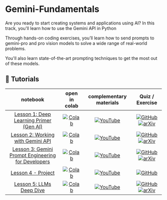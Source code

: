 # Gemini-Fundamentals

Are you ready to start creating systems and applications using AI? In this track, you'll learn how to use the Gemini API in Python

Through hands-on coding exercises, you’ll learn how to send prompts to gemini-pro and pro vision models to solve a wide range of real-world problems. 

You'll also learn state-of-the-art prompting techniques to get the most out of these models. 


## 🚀 Tutorials
| **notebook** | **open in colab** | **complementary materials** | **Quiz / Exercise** |
|:------------:|:-------------------------------------------------:|:---------------------------:|:----------------------:|
| [Lesson 1: Deep Learning Primer (Gen AI) ](https://github.com/TechXNairobi/Back2Basics-Python-for-ML-Series/blob/main/Back2Basics-Week_1-Lesson_5-Functions-Python.ipynb) | [![Colab](https://colab.research.google.com/assets/colab-badge.svg)](https://colab.research.google.com/github/roboflow-ai/notebooks/blob/main/notebooks/train-rtmdet-object-detection-on-custom-data.ipynb) | [![YouTube](https://badges.aleen42.com/src/youtube.svg)](https://youtu.be/5kgWyo6Sg4E) | [![GitHub](https://badges.aleen42.com/src/github.svg)](https://github.com/open-mmlab/mmdetection) [![arXiv](https://img.shields.io/badge/arXiv-2212.07784-b31b1b.svg)](https://arxiv.org/abs/2212.07784)|
| [Lesson 2: Working with Gemini API](https://github.com/TechXNairobi/Back2Basics-Python-for-ML-Series/blob/main/Back2Basics-Week_1-Lesson_5-Functions-Python.ipynb) | [![Colab](https://colab.research.google.com/assets/colab-badge.svg)](https://colab.research.google.com/github/roboflow-ai/notebooks/blob/main/notebooks/how-to-segment-anything-with-fast-sam.ipynb) |[![YouTube](https://badges.aleen42.com/src/youtube.svg)](https://youtu.be/yHNPyqazYYU) | [![GitHub](https://badges.aleen42.com/src/github.svg)](https://github.com/CASIA-IVA-Lab/FastSAM) [![arXiv](https://img.shields.io/badge/arXiv-2306.12156-b31b1b.svg)](https://arxiv.org/abs/2306.12156)|
| [Lesson 3: Gemini Prompt Engineering for Developers ](https://github.com/TechXNairobi/Back2Basics-Python-for-ML-Series/blob/main/Back2Basics-Week_1-Lesson_5-Functions-Python.ipynb) | [![Colab](https://colab.research.google.com/assets/colab-badge.svg)](https://colab.research.google.com/github/roboflow-ai/notebooks/blob/main/notebooks/how-to-segment-anything-with-fast-sam.ipynb) |[![YouTube](https://badges.aleen42.com/src/youtube.svg)](https://youtu.be/yHNPyqazYYU) | [![GitHub](https://badges.aleen42.com/src/github.svg)](https://github.com/CASIA-IVA-Lab/FastSAM) [![arXiv](https://img.shields.io/badge/arXiv-2306.12156-b31b1b.svg)](https://arxiv.org/abs/2306.12156)|
| [Lesson 4 - Project](https://github.com/TechXNairobi/Back2Basics-Python-for-ML-Series/blob/main/notebooks/Back2Basics-Week_1-Lesson_4-Conditional-Statements-Python.ipynb) | [![Colab](https://colab.research.google.com/assets/colab-badge.svg)](https://colab.research.google.com/drive/1qZY0fawTozh0pxmM8BY_oxg1tk3b8D9n)|[![YouTube](https://badges.aleen42.com/src/youtube.svg)](https://youtu.be/V-H3eoPUnA8) | [![GitHub](https://badges.aleen42.com/src/github.svg)](https://github.com/Deci-AI/super-gradients/blob/master/YOLONAS.md) |
| [Lesson 5: LLMs Deep Dive ](https://github.com/TechXNairobi/Back2Basics-Python-for-ML-Series/blob/main/notebooks/Back2Basics-Week_1-Lesson_5-Functions-Python.ipynb) | [![Colab](https://colab.research.google.com/assets/colab-badge.svg)](https://colab.research.google.com/drive/1FPBdXGqgMEVRECetblR6_rPhhN77pO9F) | [![YouTube](https://badges.aleen42.com/src/youtube.svg)](https://youtu.be/D-D6ZmadzPE) | [![GitHub](https://badges.aleen42.com/src/github.svg)](https://github.com/facebookresearch/segment-anything) [![arXiv](https://img.shields.io/badge/arXiv-2304.02643-b31b1b.svg)](https://arxiv.org/abs/2304.02643)|